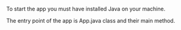 To start the app you must have installed Java on your machine.

The entry point of the app is App.java class and their main method.